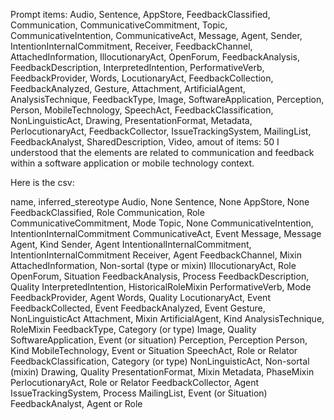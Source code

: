 Prompt items: 
Audio, Sentence, AppStore, FeedbackClassified, Communication, CommunicativeCommitment, Topic, CommunicativeIntention, CommunicativeAct, Message, Agent, Sender, IntentionInternalCommitment, Receiver, FeedbackChannel, AttachedInformation, IllocutionaryAct, OpenForum, FeedbackAnalysis, FeedbackDescription, InterpretedIntention, PerformativeVerb, FeedbackProvider, Words, LocutionaryAct, FeedbackCollection, FeedbackAnalyzed, Gesture, Attachment, ArtificialAgent, AnalysisTechnique, FeedbackType, Image, SoftwareApplication, Perception, Person, MobileTechnology, SpeechAct, FeedbackClassification, NonLinguisticAct, Drawing, PresentationFormat, Metadata, PerlocutionaryAct, FeedbackCollector, IssueTrackingSystem, MailingList, FeedbackAnalyst, SharedDescription, Video, 
amout of items: 50
 I understood that the elements are related to communication and feedback within a software application or mobile technology context.

Here is the csv:

name, inferred_stereotype
Audio, None
Sentence, None
AppStore, None
FeedbackClassified, Role
Communication, Role
CommunicativeCommitment, Mode
Topic, None
CommunicativeIntention, IntentionInternalCommitment
CommunicativeAct, Event
Message, Message
Agent, Kind
Sender, Agent
IntentionalInternalCommitment, IntentionInternalCommitment
Receiver, Agent
FeedbackChannel, Mixin
AttachedInformation, Non-sortal (type or mixin)
IllocutionaryAct, Role
OpenForum, Situation
FeedbackAnalysis, Process
FeedbackDescription, Quality
InterpretedIntention, HistoricalRoleMixin
PerformativeVerb, Mode
FeedbackProvider, Agent
Words, Quality
LocutionaryAct, Event
FeedbackCollected, Event
FeedbackAnalyzed, Event
Gesture, NonLinguisticAct
Attachment, Mixin
ArtificialAgent, Kind
AnalysisTechnique, RoleMixin
FeedbackType, Category (or type)
Image, Quality
SoftwareApplication, Event (or situation)
Perception, Perception
Person, Kind
MobileTechnology, Event or Situation
SpeechAct, Role or Relator
FeedbackClassification, Category (or type)
NonLinguisticAct, Non-sortal (mixin)
Drawing, Quality
PresentationFormat, Mixin
Metadata, PhaseMixin
PerlocutionaryAct, Role or Relator
FeedbackCollector, Agent
IssueTrackingSystem, Process
MailingList, Event (or Situation)
FeedbackAnalyst, Agent or Role
